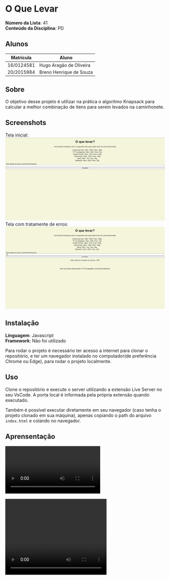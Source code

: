 # O Que Levar

**Número da Lista**: 41<br>
**Conteúdo da Disciplina**: PD<br>

## Alunos
|Matrícula | Aluno |
| -- | -- |
| 16/0124581  |  Hugo Aragão de Oliveira|
| 20/2015984  |  Breno Henrique de Souza |

## Sobre 
O objetivo desse projeto é utilizar na prática o algoritmo Knapsack para
calcular a melhor combinação de itens para serem levados na caminhonete.

## Screenshots
Tela inicial:
<img src="img/inicio.png" alt="">
Tela com tratamente de erros:
<img src="img/funcionando.png" alt="">

## Instalação 
**Linguagem**: Javascript<br>
**Framework**: Não foi utilizado<br>

Para rodar o projeto é necessário ter acesso a internet para clonar o repositório,
e ter um navegador instalado no computador(de preferência Chrome ou Edge), para rodar
o projeto localmente.

## Uso 
Clone o repositório e execute o server utilizando a extensão Live Server no seu VsCode.
A porta local é informada pela própria extensão quando executado.

Também é possível executar diretamente em seu navegador (caso tenha o projeto clonado em
sua máquina), apenas copiando o path do arquivo `index.html` e colando no navegador.

## Aprensentação

![Apresentação](pdKnapsack.mp4)

<video width="320" height="240" controls>
  <source src="pdKnapsack.mp4" type="video/mp4">
</video>


